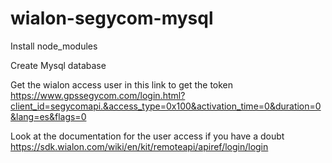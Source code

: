 # wialon-segycom-mysql

Install node_modules

Create Mysql database

Get the wialon access user in this link to get the token
https://www.gpssegycom.com/login.html?client_id=segycomapi.&access_type=0x100&activation_time=0&duration=0&lang=es&flags=0

Look at the documentation for the user access if you have a doubt
https://sdk.wialon.com/wiki/en/kit/remoteapi/apiref/login/login




